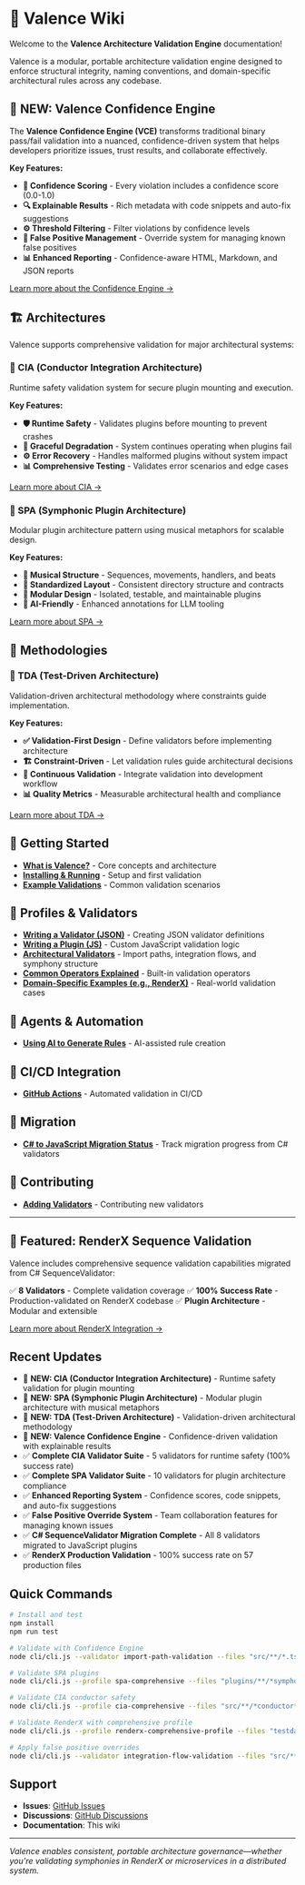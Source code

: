 # 📘 Valence Wiki

Welcome to the **Valence Architecture Validation Engine** documentation!

Valence is a modular, portable architecture validation engine designed to enforce structural integrity, naming conventions, and domain-specific architectural rules across any codebase.

## 🎯 **NEW: Valence Confidence Engine**

The **Valence Confidence Engine (VCE)** transforms traditional binary pass/fail validation into a nuanced, confidence-driven system that helps developers prioritize issues, trust results, and collaborate effectively.

**Key Features:**
- **🎯 Confidence Scoring** - Every violation includes a confidence score (0.0-1.0)
- **🔍 Explainable Results** - Rich metadata with code snippets and auto-fix suggestions
- **⚙️ Threshold Filtering** - Filter violations by confidence levels
- **🚫 False Positive Management** - Override system for managing known false positives
- **📊 Enhanced Reporting** - Confidence-aware HTML, Markdown, and JSON reports

[Learn more about the Confidence Engine →](Getting%20Started/Confidence-Engine.md)

## 🏗️ Architectures

Valence supports comprehensive validation for major architectural systems:

### **🧠 CIA (Conductor Integration Architecture)**
Runtime safety validation system for secure plugin mounting and execution.

**Key Features:**
- **🛡️ Runtime Safety** - Validates plugins before mounting to prevent crashes
- **🔄 Graceful Degradation** - System continues operating when plugins fail
- **⚙️ Error Recovery** - Handles malformed plugins without system impact
- **📊 Comprehensive Testing** - Validates error scenarios and edge cases

[Learn more about CIA →](Architectures/CIA-Conductor-Integration-Architecture.md)

### **🎼 SPA (Symphonic Plugin Architecture)**
Modular plugin architecture pattern using musical metaphors for scalable design.

**Key Features:**
- **🎵 Musical Structure** - Sequences, movements, handlers, and beats
- **📁 Standardized Layout** - Consistent directory structure and contracts
- **🔧 Modular Design** - Isolated, testable, and maintainable plugins
- **🤖 AI-Friendly** - Enhanced annotations for LLM tooling

[Learn more about SPA →](Architectures/SPA-Symphonic-Plugin-Architecture.md)

## 📐 Methodologies

### **🎯 TDA (Test-Driven Architecture)**
Validation-driven architectural methodology where constraints guide implementation.

**Key Features:**
- **✅ Validation-First Design** - Define validators before implementing architecture
- **🏗️ Constraint-Driven** - Let validation rules guide architectural decisions
- **🔄 Continuous Validation** - Integrate validation into development workflow
- **📊 Quality Metrics** - Measurable architectural health and compliance

[Learn more about TDA →](Methodologies/Test-Driven-Architecture.md)

## 🚀 Getting Started

- **[What is Valence?](Getting%20Started/What-is-Valence.md)** - Core concepts and architecture
- **[Installing & Running](Getting%20Started/Installing-and-Running.md)** - Setup and first validation
- **[Example Validations](Getting%20Started/Example-Validations.md)** - Common validation scenarios

## 🔧 Profiles & Validators

- **[Writing a Validator (JSON)](Profiles%20%26%20Validators/Writing-a-Validator-JSON.md)** - Creating JSON validator definitions
- **[Writing a Plugin (JS)](Profiles%20%26%20Validators/Writing-a-Plugin-JS.md)** - Custom JavaScript validation logic
- **[Architectural Validators](Profiles%20%26%20Validators/Architectural-Validators.md)** - Import paths, integration flows, and symphony structure
- **[Common Operators Explained](Profiles%20%26%20Validators/Common-Operators-Explained.md)** - Built-in validation operators
- **[Domain-Specific Examples (e.g., RenderX)](Profiles%20%26%20Validators/Domain-Specific-Examples.md)** - Real-world validation cases

## 🤖 Agents & Automation

- **[Using AI to Generate Rules](Agents%20%26%20Automation/Using-AI-to-Generate-Rules.md)** - AI-assisted rule creation

## 🔄 CI/CD Integration

- **[GitHub Actions](CI-CD%20Integration/GitHub-Actions.md)** - Automated validation in CI/CD

## 🔄 Migration

- **[C# to JavaScript Migration Status](Migration/C%23-to-JavaScript-Migration-Status.md)** - Track migration progress from C# validators

## 🤝 Contributing

- **[Adding Validators](Contributing/Adding-Validators.md)** - Contributing new validators

---

## 🎼 Featured: RenderX Sequence Validation

Valence includes comprehensive sequence validation capabilities migrated from C# SequenceValidator:

✅ **8 Validators** - Complete validation coverage
✅ **100% Success Rate** - Production-validated on RenderX codebase
✅ **Plugin Architecture** - Modular and extensible

[Learn more about RenderX Integration →](Profiles%20%26%20Validators/Domain-Specific-Examples.md#renderx-sequence-validation)

## Recent Updates

- 🧠 **NEW: CIA (Conductor Integration Architecture)** - Runtime safety validation for plugin mounting
- 🎼 **NEW: SPA (Symphonic Plugin Architecture)** - Modular plugin architecture with musical metaphors
- 📐 **NEW: TDA (Test-Driven Architecture)** - Validation-driven architectural methodology
- 🎯 **NEW: Valence Confidence Engine** - Confidence-driven validation with explainable results
- ✅ **Complete CIA Validator Suite** - 5 validators for runtime safety (100% success rate)
- ✅ **Complete SPA Validator Suite** - 10 validators for plugin architecture compliance
- ✅ **Enhanced Reporting System** - Confidence scores, code snippets, and auto-fix suggestions
- ✅ **False Positive Override System** - Team collaboration features for managing known issues
- ✅ **C# SequenceValidator Migration Complete** - All 8 validators migrated to JavaScript plugins
- ✅ **RenderX Production Validation** - 100% success rate on 57 production files

## Quick Commands

```bash
# Install and test
npm install
npm run test

# Validate with Confidence Engine
node cli/cli.js --validator import-path-validation --files "src/**/*.ts" --generate-reports --confidence-threshold 0.8

# Validate SPA plugins
node cli/cli.js --profile spa-comprehensive --files "plugins/**/*symphony*"

# Validate CIA conductor safety
node cli/cli.js --profile cia-comprehensive --files "src/**/*conductor*"

# Validate RenderX with comprehensive profile
node cli/cli.js --profile renderx-comprehensive-profile --files "testdata/RenderX/src/**/*"

# Apply false positive overrides
node cli/cli.js --validator integration-flow-validation --files "src/**/*.tsx" --show-overrides
```

## Support

- **Issues**: [GitHub Issues](https://github.com/BPMSoftwareSolutions/valance/issues)
- **Discussions**: [GitHub Discussions](https://github.com/BPMSoftwareSolutions/valance/discussions)
- **Documentation**: This wiki

---

*Valence enables consistent, portable architecture governance—whether you're validating symphonies in RenderX or microservices in a distributed system.*
